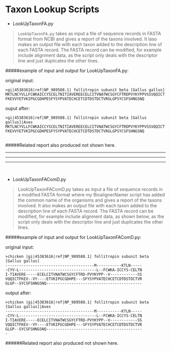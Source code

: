 Taxon Lookup Scripts
===================

- LookUpTaxonFA.py   

> `LookUpTaxonFA.py` takes as input a file of sequence records in FASTA format from NCBI and gives a report of the taxons involved. It laso makes an output file with each taxon added to the description line of each FASTA record.  The FASTA record can be modified, for example include alignment data, as the script only deals with the descriptor line and just duplicates the other lines.

#####example of input and output for LookUpTaxonFA.py:

original input:
```
>gi|45383616|ref|NP_989588.1| follitropin subunit beta [Gallus gallus]
MKTLNCYVLLFCWKAICCYSCELTNITIAVEREECELCITVNATWCSGYCFTRDPVYKYPPVSSVQQICT
FKEVVYETVKIPGCGDHPESFYSYPVATECHCETCDTDSTDCTVRGLGPSYCSFSHNGSNQ
```

ouput after:
```
>gi|45383616|ref|NP_989588.1| follitropin subunit beta [Gallus gallus]|Aves
MKTLNCYVLLFCWKAICCYSCELTNITIAVEREECELCITVNATWCSGYCFTRDPVYKYPPVSSVQQICT
FKEVVYETVKIPGCGDHPESFYSYPVATECHCETCDTDSTDCTVRGLGPSYCSFSHNGSNQ


```
#####Related report also produced not shown here.
`
`
`
`

 ----------------------------------------------------------------------
 ----------------------------------------------------------------------
 ----------------------------------------------------------------------
 `
 `
 `
 `

- LookUpTaxonFAComD.py   

>LookUpTaxonFAComD.py takes as input a file of sequence records in a modified FASTA format where my BioalignerNamer script has added the common name of the organisms and gives a report of the taxons involved. It also makes an output file with each taxon added to the description line of each FASTA record.  The FASTA record can be modified, for example include alignment data, as shown below, as the script only deals with the descriptor line and just duplicates the other lines.

#####example of input and output for LookUpTaxonFAComD.py:

original input:
```
>chicken |gi|45383616|ref|NP_989588.1| follitropin subunit beta [Gallus gallus]
---------------------------------------M-----------KTLN-----
-CYV-L----------------------------------L--FCWKA-ICCYS-CELTN
I-TIAVERE-----ECELCITVNATWCSGYCFTRD-PVYKYPP--V------------SS
VQQICTFKEV--VY----ETVKIPGCGDHPE---SFYSYPVATECHCETCDTDSTDCTVR
GLGP--SYCSFSHNGSNQ------------------------------------------

```

output after:
```
>chicken |gi|45383616|ref|NP_989588.1| follitropin subunit beta [Gallus gallus]|Aves
---------------------------------------M-----------KTLN-----
-CYV-L----------------------------------L--FCWKA-ICCYS-CELTN
I-TIAVERE-----ECELCITVNATWCSGYCFTRD-PVYKYPP--V------------SS
VQQICTFKEV--VY----ETVKIPGCGDHPE---SFYSYPVATECHCETCDTDSTDCTVR
GLGP--SYCSFSHNGSNQ------------------------------------------
-
```

######Related report also produced not shown here.
